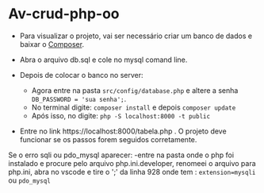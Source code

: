 # Av-crud-php-oo


- Para visualizar o projeto, vai ser necessário criar um banco de dados e baixar o <a href="https://getcomposer.org/Composer-Setup.exe">Composer</a>. 

- Abra o arquivo db.sql e cole no mysql comand line.

- Depois de colocar o banco no server:
  - Agora entre na pasta `src/config/database.php` e altere a senha ` DB_PASSWORD = 'sua senha';`.
  - No terminal digite: `composer install` e depois `composer update` 
  - Após isso,  no digite:
           ` php -S localhost:8000 -t public `

- Entre no link https://localhost:8000/tabela.php . O projeto deve funcionar se os passos forem seguidos corretamente.

Se o erro sqli ou pdo_mysql aparecer:
-entre na pasta onde o php foi instalado e procure pelo arquivo php.ini.developer, renomeei o arquivo para php.ini, abra no vscode e tire o ';' da linha 928 onde tem : `extension=mysqli` ou `pdo_mysql`
